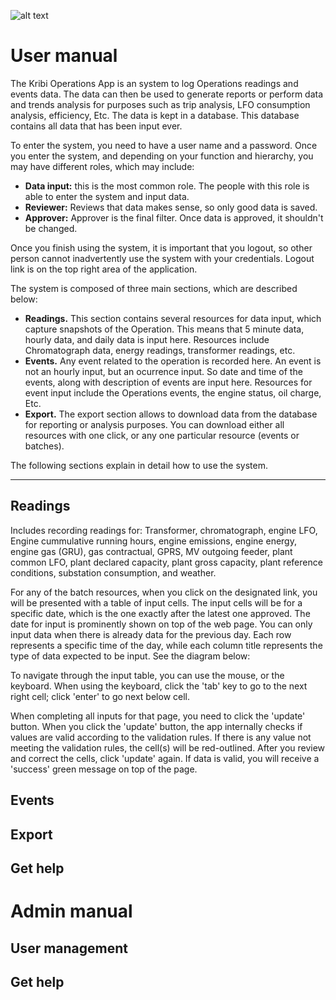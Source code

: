 
![alt text](/readme/ticktick.gif "tick tick")


User manual
==

The Kribi Operations App is an system to log Operations readings and events data. The data can then be used to generate reports or perform data and trends analysis for purposes such as trip analysis, LFO consumption analysis, efficiency, Etc. The data is kept in a database. This database contains all data that has been input ever.

To enter the system, you need to have a user name and a password. Once you enter the system, and depending on your function and hierarchy, you may have different roles, which may include:

- **Data input:** this is the most common role. The people with this role is able to enter the system and input data.
- **Reviewer:** Reviews that data makes sense, so only good data is saved.
- **Approver:** Approver is the final filter. Once data is approved, it shouldn't be changed.
 
Once you finish using the system, it is important that you logout, so other person cannot inadvertently use the system with your credentials. Logout link is on the top right area of the application.

The system is composed of three main sections, which are described below:

- **Readings.** This section contains several resources for data input, which capture snapshots of the Operation. This means that 5 minute data, hourly data, and daily data is input here. Resources include Chromatograph data, energy readings, transformer readings, etc. 
- **Events.** Any event related to the operation is recorded here. An event is not an hourly input, but an ocurrence input. So date and time of the events, along with description of events are input here. Resources for event input include the Operations events, the engine status, oil charge, Etc.
- **Export.** The export section allows to download data from the database for reporting or analysis purposes. You can download either all resources with one click, or any one particular resource (events or batches).

The following sections explain in detail how to use the system.

---


Readings
--

Includes recording readings for: Transformer, chromatograph, engine LFO, Engine cummulative running hours, engine emissions, engine energy, engine gas (GRU), gas contractual, GPRS, MV outgoing feeder, plant common LFO, plant declared capacity, plant gross capacity, plant reference conditions, substation consumption, and weather.

For any of the batch resources, when you click on the designated link, you will be presented with a table of input cells. The input cells will be for a specific date, which is the one exactly after the latest one approved. The date for input is prominently shown on top of the web page. You can only input data when there is already data for the previous day. Each row represents a specific time of the day, while each column title represents the type of data expected to be input. See the diagram below:


To navigate through the input table, you can use the mouse, or the keyboard. When using the keyboard, click the 'tab' key to go to the next right cell; click 'enter' to go next below cell. 

When completing all inputs for that page, you need to click the 'update' button. When you click the 'update' button, the app internally checks if values are valid according to the validation rules. If there is any value not meeting the validation rules, the cell(s) will be red-outlined. After you review and correct the cells, click 'update' again. If data is valid, you will receive a 'success' green message on top of the page.


Events
--

Export
--

Get help
--

Admin manual
==

User management
--

Get help
--